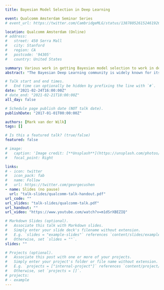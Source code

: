 ```yaml
---
title: Bayesian Model Selection in Deep Learning

event: Qualcomm Amsterdam Seminar Series
# event_url: https://twitter.com/CambridgeMLG/status/1387805261524619265

location: Qualcomm Amsterdam (Online)
# address:
#   street: 450 Serra Mall
#   city: Stanford
#   region: CA
#   postcode: '94305'
#   country: United States

summary: Various work in getting Bayesian model selection to work in deep learning.
abstract: "The Bayesian Deep Learning community is widely known for its efforts in bringing uncertainty estimates to deep neural networks. However, Bayesian methods have another key advantage: the ability to adjust inductive biases through model selection. Interestingly, model selection and uncertainty estimation are dual problems in the Bayesian framework. In this talk, I will discuss the current state of model selection in Bayesian deep learning, together with some of my recent work towards this. I will discuss some theoretically grounded successes in Deep Gaussian Processes and in connecting ensembling to Bayesian inference, as well as recent empirical work on Neural Architecture Search. To finish, I would like to speculate on possible other benefits that the Bayesian framework can provide, in particular relating to asynchronous computation, and how this can potentially benefit from new hardware."

# Talk start and end times.
#   End time can optionally be hidden by prefixing the line with `#`.
date: "2021-02-24T16:00:00Z"
# date_end: "2021-02-21T18:00:00Z"
all_day: false

# Schedule page publish date (NOT talk date).
publishDate: "2017-01-01T00:00:00Z"

authors: [Mark van der Wilk]
tags: []

# Is this a featured talk? (true/false)
featured: false

# image:
#   caption: 'Image credit: [**Unsplash**](https://unsplash.com/photos/bzdhc5b3Bxs)'
#   focal_point: Right

links:
# - icon: twitter
#   icon_pack: fab
#   name: Follow
#   url: https://twitter.com/georgecushen
- name: Slides (no pause)
  url: "talk-slides/qualcomm-talk-handout.pdf"
url_code: ""
url_slides: "talk-slides/qualcomm-talk.pdf"
url_handout: ""
url_video: "https://www.youtube.com/watch?v=m1dSrXBEZIQ"

# Markdown Slides (optional).
#   Associate this talk with Markdown slides.
#   Simply enter your slide deck's filename without extension.
#   E.g. `slides = "example-slides"` references `content/slides/example-slides.md`.
#   Otherwise, set `slides = ""`.
slides: ""

# Projects (optional).
#   Associate this post with one or more of your projects.
#   Simply enter your project's folder or file name without extension.
#   E.g. `projects = ["internal-project"]` references `content/project/deep-learning/index.md`.
#   Otherwise, set `projects = []`.
# projects:
# - example
---
```


